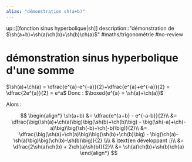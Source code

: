 ```yaml
---
alias: "démonstration sh(a+b)"
---
```

up::[[fonction sinus hyperbolique|sh]]
description::"démonstration de $\sh(a+b)=\sh(a)\ch(b)+\sh(b)\ch(a)$"
#maths/trigonométrie #no-review  
# démonstration sinus hyperbolique d'une somme

$\sh(a)+\ch(a) = \dfrac{e^{a}-e^{-a}}{2}+\dfrac{e^{a}+e^{-a}}{2} = \dfrac{2e^{a}}{2} = e^a$
Donc :
$\boxed{e^{a} = \sh(a)+\ch(a)}$

Alors :

$$
\begin{align*}
\sh(a+b) &= \dfrac{e^{a+b} - e^{-a-b}}{2}\\
&= \dfrac{\big(\sh(a)+\ch(a)\big)\big(\sh(b)+\ch(b)\big) - \big(\sh(-a)+\ch(-a)\big)\big(\sh(-b)+\ch(-b)\big)}{2}\\
&= \dfrac{\big(\sh(a)+\ch(a)\big)\big(\sh(b)+\ch(b)\big) - \big(\ch(a)-\sh(a)\big)\big(\ch(b)-\sh(b)\big)}{2} \\\\
& \text{en développant :}\\
&= \dfrac{2\sh(a)\ch(b) + 2\ch(a)\sh(b)}{2}\\
&= \sh(a)\ch(b)+\sh(b)\ch(a)
\end{align*}
$$